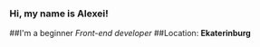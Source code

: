 ### Hi, my name is **Alexei**!

##I'm a beginner *Front-end developer*
##Location: **Ekaterinburg**
